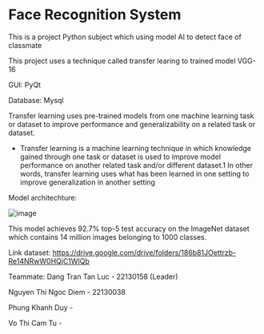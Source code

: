 # Face Recognition System
This is a project Python subject which using model AI to detect face of classmate 

This project uses a technique called transfer learing to trained model VGG-16

GUI: PyQt

Database: Mysql

Transfer learning uses pre-trained models from one machine learning task or dataset to improve performance and generalizability on a related task or dataset.

  - Transfer learning is a machine learning technique in which knowledge gained through one task or dataset is used to improve model performance on another related task and/or different dataset.1 In other words, transfer learning uses what has been learned in one setting      to improve generalization in another setting

Model architechture:

![image](https://media.geeksforgeeks.org/wp-content/uploads/20200219152207/new41.jpg)

This model achieves 92.7% top-5 test accuracy on the ImageNet dataset which contains 14 million images belonging to 1000 classes. 

Link dataset: https://drive.google.com/drive/folders/186b81JOettrzb-Re14NRwW0HQjC1WIQb

Teammate:
  Dang Tran Tan Luc - 22130158 (Leader)
  
  Nguyen Thi Ngoc Diem - 22130038

  Phung Khanh Duy - 

  Vo Thi Cam Tu - 
  
